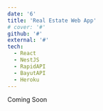 ```yaml
---
date: '6'
title: 'Real Estate Web App'
# cover: '#'
github: '#'
external: '#'
tech:
  - React
  - NestJS
  - RapidAPI
  - BayutAPI
  - Heroku
---
```


Coming Soon
